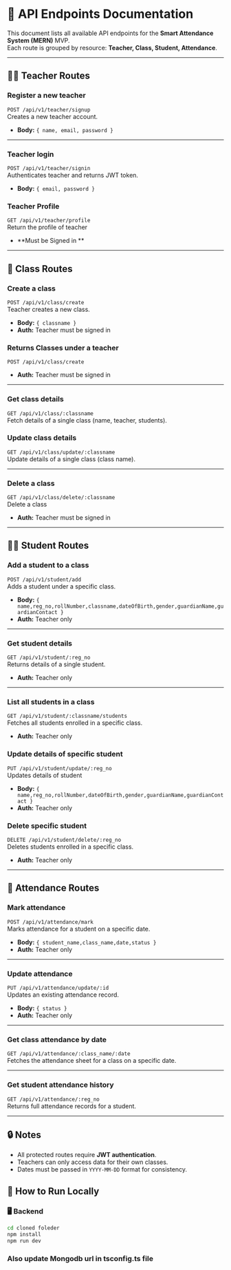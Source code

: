 # 📌 API Endpoints Documentation

This document lists all available API endpoints for the **Smart Attendance System (MERN)** MVP.  
Each route is grouped by resource: **Teacher, Class, Student, Attendance**.

---

## 👩‍🏫 Teacher Routes

### Register a new teacher
`POST /api/v1/teacher/signup`  
Creates a new teacher account.  
- **Body:** `{ name, email, password }`  

---

### Teacher login
`POST /api/v1/teacher/signin`  
Authenticates teacher and returns JWT token.  
- **Body:** `{ email, password }`

### Teacher Profile
`GET /api/v1/teacher/profile`  
Return the profile of teacher
- **Must be Signed in ** 

---

## 🏫 Class Routes

### Create a class
`POST /api/v1/class/create`  
Teacher creates a new class.  
- **Body:** `{ classname }`  
- **Auth:** Teacher must be signed in

### Returns Classes under a teacher
`POST /api/v1/class/create`   
- **Auth:** Teacher must be signed in 

---

### Get class details
`GET /api/v1/class/:classname`  
Fetch details of a single class (name, teacher, students).  


### Update class details
`GET /api/v1/class/update/:classname`  
Update details of a single class (class name).  

---

### Delete a class
`GET /api/v1/class/delete/:classname`  
Delete a class  
- **Auth:** Teacher must be signed in


---

## 👨‍🎓 Student Routes

### Add a student to a class
`POST /api/v1/student/add`  
Adds a student under a specific class.  
- **Body:** `{ name,reg_no,rollNumber,classname,dateOfBirth,gender,guardianName,guardianContact }`  
- **Auth:** Teacher only  

---

### Get student details
`GET /api/v1/student/:reg_no`  
Returns details of a single student.  
- **Auth:** Teacher only
---

### List all students in a class
`GET /api/v1/student/:classname/students`  
Fetches all students enrolled in a specific class. 
- **Auth:** Teacher only

### Update details of specific student
`PUT /api/v1/student/update/:reg_no`  
Updates details of student   
- **Body:** `{ name,reg_no,rollNumber,dateOfBirth,gender,guardianName,guardianContact }`
- **Auth:** Teacher only

### Delete specific student
`DELETE /api/v1/student/delete/:reg_no`  
Deletes students enrolled in a specific class. 
- **Auth:** Teacher only



---

## 📅 Attendance Routes

### Mark attendance
`POST /api/v1/attendance/mark`  
Marks attendance for a student on a specific date.  
- **Body:** `{ student_name,class_name,date,status }`  
- **Auth:** Teacher only  

---

### Update attendance
`PUT /api/v1/attendance/update/:id`  
Updates an existing attendance record.  
- **Body:** `{ status }`  
- **Auth:** Teacher only  

---

### Get class attendance by date
`GET /api/v1/attendance/:class_name/:date`  
Fetches the attendance sheet for a class on a specific date.  

---

### Get student attendance history
`GET /api/v1/attendance/:reg_no`  
Returns full attendance records for a student.  

---

## 🔒 Notes
- All protected routes require **JWT authentication**.  
- Teachers can only access data for their own classes.  
- Dates must be passed in `YYYY-MM-DD` format for consistency.

## 🚀 How to Run Locally

### 🖥️ Backend
```bash
cd cloned foleder
npm install
npm run dev
```

### Also update Mongodb url in tsconfig.ts file 

